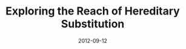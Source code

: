 ---
type: unpub
authors:
  - Harley Eades III
  - Aaron Stump
title: "Exploring the Reach of Hereditary Substitution"
note: "Presented at TYPES 2012"
date: 2012-09-12
resource:
 type: pdf
 pdf-url: includes/pubs/TYPES-2012.pdf
 slides: includes/talks/2012-TYPES.pdf
---